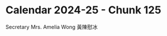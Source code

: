 # Calendar 2024-25 - Chunk 125

<!-- Chunk tokens: 8, Enriched tokens: 9 -->

Secretary
Mrs. Amelia Wong 黃陳慰冰